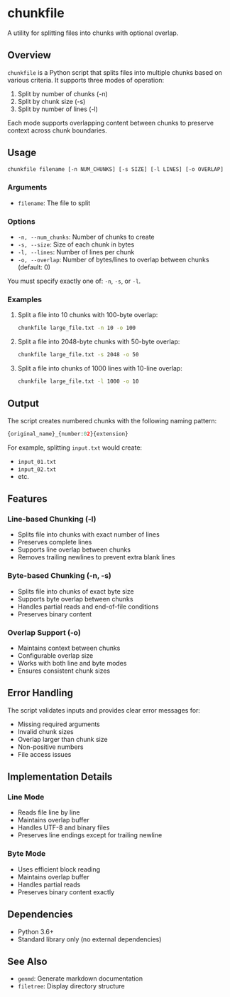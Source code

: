 # chunkfile

A utility for splitting files into chunks with optional overlap.

## Overview

`chunkfile` is a Python script that splits files into multiple chunks based on various criteria. It supports three modes of operation:

1. Split by number of chunks (-n)
2. Split by chunk size (-s)
3. Split by number of lines (-l)

Each mode supports overlapping content between chunks to preserve context across chunk boundaries.

## Usage

```bash
chunkfile filename [-n NUM_CHUNKS] [-s SIZE] [-l LINES] [-o OVERLAP]
```

### Arguments

- `filename`: The file to split

### Options

- `-n, --num_chunks`: Number of chunks to create
- `-s, --size`: Size of each chunk in bytes
- `-l, --lines`: Number of lines per chunk
- `-o, --overlap`: Number of bytes/lines to overlap between chunks (default: 0)

You must specify exactly one of: `-n`, `-s`, or `-l`.

### Examples

1. Split a file into 10 chunks with 100-byte overlap:

    ```bash
    chunkfile large_file.txt -n 10 -o 100
    ```

2. Split a file into 2048-byte chunks with 50-byte overlap:

    ```bash
    chunkfile large_file.txt -s 2048 -o 50
    ```

3. Split a file into chunks of 1000 lines with 10-line overlap:

    ```bash
    chunkfile large_file.txt -l 1000 -o 10
    ```

## Output

The script creates numbered chunks with the following naming pattern:

```python
{original_name}_{number:02}{extension}
```

For example, splitting `input.txt` would create:

- `input_01.txt`
- `input_02.txt`
- etc.

## Features

### Line-based Chunking (-l)

- Splits file into chunks with exact number of lines
- Preserves complete lines
- Supports line overlap between chunks
- Removes trailing newlines to prevent extra blank lines

### Byte-based Chunking (-n, -s)

- Splits file into chunks of exact byte size
- Supports byte overlap between chunks
- Handles partial reads and end-of-file conditions
- Preserves binary content

### Overlap Support (-o)

- Maintains context between chunks
- Configurable overlap size
- Works with both line and byte modes
- Ensures consistent chunk sizes

## Error Handling

The script validates inputs and provides clear error messages for:

- Missing required arguments
- Invalid chunk sizes
- Overlap larger than chunk size
- Non-positive numbers
- File access issues

## Implementation Details

### Line Mode

- Reads file line by line
- Maintains overlap buffer
- Handles UTF-8 and binary files
- Preserves line endings except for trailing newline

### Byte Mode

- Uses efficient block reading
- Maintains overlap buffer
- Handles partial reads
- Preserves binary content exactly

## Dependencies

- Python 3.6+
- Standard library only (no external dependencies)

## See Also

- `genmd`: Generate markdown documentation
- `filetree`: Display directory structure
